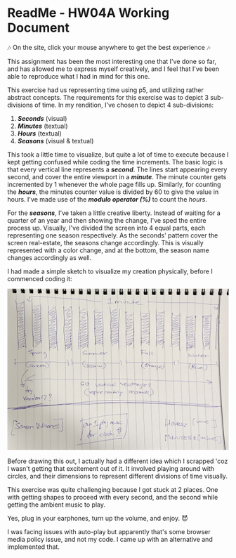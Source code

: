 # ReadMe - HW04A Working Document

🎶 On the site, click your mouse anywhere to get the best experience 🎶

This assignment has been the most interesting one that I've done so far, and has allowed me to express myself creatively, and I feel that I've been able to reproduce what I had in mind for this one.

This exercise had us representing time using p5, and utilizing rather abstract concepts. The requirements for this exercise was to depict 3 sub-divisions of time. In my rendition, I've chosen to depict 4 sub-divisions:

1. ***Seconds*** (visual)  
2. ***Minutes*** (textual)  
3. ***Hours*** (textual)  
4. ***Seasons*** (visual & textual)  

This took a little time to visualize, but quite a lot of time to execute because I kept getting confused while coding the time increments. The basic logic is that every vertical line represents a ***second***. The lines start appearing every second, and cover the entire viewport in a ***minute***. The minute counter gets incremented by 1 whenever the whole page fills up. Similarly, for counting the ***hours***, the minutes counter value is divided by 60 to give the value in hours. I've made use of the ***modulo operator (%)*** to count the *hours*.

For the ***seasons***, I've taken a little creative liberty. Instead of waiting for a quarter of an year and then showing the change, I've sped the entire process up. Visually, I've divided the screen into 4 equal parts, each representing one season respectively. As the seconds' pattern cover the screen real-estate, the seasons change accordingly. This is visually represented with a color change, and at the bottom, the season name changes accordingly as well.

I had made a simple sketch to visualize my creation physically, before I commenced coding it:

<img src = './HW04A_Sketch.jpg'>

Before drawing this out, I actually had a different idea which I scrapped 'coz I wasn't getting that excitement out of it. It involved playing around with circles, and their dimensions to represent different divisions of time visually.

This exercise was quite challenging because I got stuck at 2 places. One with getting shapes to proceed with every second, and the second while getting the ambient music to play.

Yes, plug in your earphones, turn up the volume, and enjoy. 😈

I was facing issues with auto-play but apparently that's some browser media policy issue, and not my code. I came up with an alternative and implemented that.